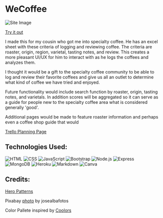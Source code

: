# WeCoffee

![Site Image](https://i.imgur.com/QRX008u.png)

[Try it out](https://wecoffee.herokuapp.com/)


I made this for my cousin who got me into specialty coffee. He has an excel sheet with these criteria of logging and reviewing coffee. The criteria are roaster, origin, region, varietal, tasting notes, and review. This creates a more pleasant UI/UX for him to interact with as he logs the coffees and analyzes them. 

I thought it would be a gift to the specialty coffee community to be able to log and review their favorite coffees and give us all an outlet to determine what kind of coffee we have tried and enjoyed.

Future functionality would include search function by roaster, origin, tasting notes, and varietals. In addition scores will be aggregated so it can serve as a guide for people new to the specialty coffee area what is considered generally 'good'.

Additional pages would be made to feature roaster information and perhaps even a coffee shop guide that would 

[Trello Planning Page](https://trello.com/b/2K2bslmy/unit-2-proposal)

## Technologies Used:

![HTML](https://img.shields.io/badge/HTML5-E34F26?style=for-the-badge&logo=html5&logoColor=white)
![CSS](https://img.shields.io/badge/CSS3-1572B6?style=for-the-badge&logo=css3&logoColor=white)
![JavaScript](https://img.shields.io/badge/JavaScript-F7DF1E?style=for-the-badge&logo=javascript&logoColor=black)
![Bootstrap](https://img.shields.io/badge/Bootstrap-563D7C?style=for-the-badge&logo=bootstrap&logoColor=white)
![Node.js](https://img.shields.io/badge/Node.js-43853D?style=for-the-badge&logo=node.js&logoColor=white)
![Express](https://img.shields.io/badge/Express.js-404D59?style=for-the-badge)
![MongoDB](https://img.shields.io/badge/MongoDB-4EA94B?style=for-the-badge&logo=mongodb&logoColor=white)
![Heroku](https://img.shields.io/badge/Heroku-430098?style=for-the-badge&logo=heroku&logoColor=white)
![Markdown](https://img.shields.io/badge/Markdown-000000?style=for-the-badge&logo=markdown&logoColor=white)
![Canva](https://img.shields.io/badge/Canva-%2300C4CC.svg?style=for-the-badge&logo=Canva&logoColor=white)












## Credits:

[Hero Patterns](https://heropatterns.com/)

Pixabay [photo](https://pixabay.com/photos/leaves-coffee-cup-still-life-book-1076307/) by josealbafotos

Color Pallete inspired by [Coolors](https://coolors.co/palettes/trending)